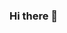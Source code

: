 ### Hi there 👋

<!--
**safwansadi/safwansadi** is a ✨ _special_ ✨ repository because its `README.md` (this file) appears on your GitHub profile.

Here are some ideas to get you started:

- 🔭 I’m currently working on node.js, mongoDB, Express.js, React.js & EJS.
- 🌱 I’m currently learning Fullstack development.
- 👯 I’m looking to collaborate on MERN stack projects.
- 💬 Ask me about JavaScript, node.js, mongoDB, Express.js, React.js, EJS, HTML, CSS, Git, Heroku, unit testing and integration testing  ...
- 📫 reach me:https://www.linkedin.com/in/safwan-iftekhar-uddin/ 
- 😄 Pronouns: He/him
- ⚡ Fun fact: I am a passionate programmer but sometimes I forget js syntex.
-->
